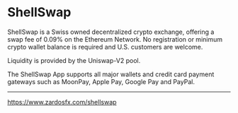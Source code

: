 # ShellSwap
ShellSwap is a Swiss owned decentralized crypto exchange, offering a swap fee of 0.09% on the Ethereum Network. No registration or minimum crypto wallet balance is required and U.S. customers are welcome. 

Liquidity is provided by the Uniswap-V2 pool.

The ShellSwap App supports all major wallets and credit card payment gateways such as MoonPay, Apple Pay, Google Pay and PayPal.

___
https://www.zardosfx.com/shellswap
